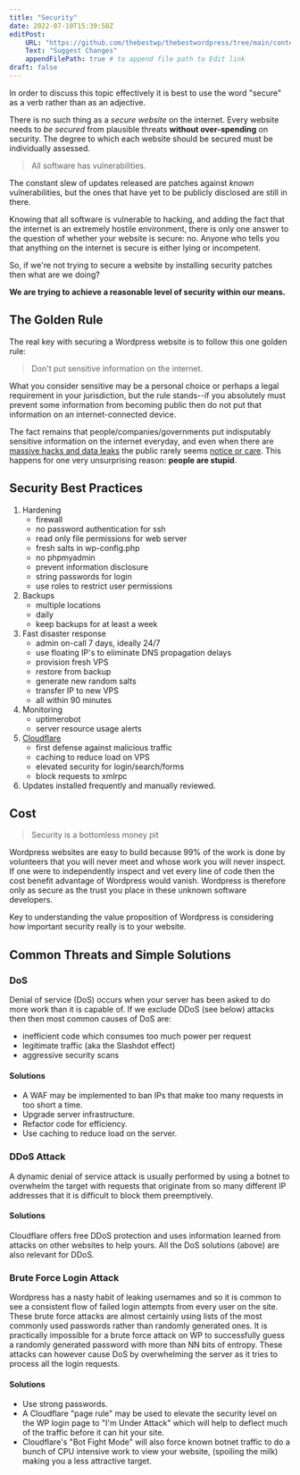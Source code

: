 ```yaml
---
title: "Security"
date: 2022-07-10T15:39:58Z
editPost:
    URL: "https://github.com/thebestwp/thebestwordpress/tree/main/content"
    Text: "Suggest Changes"
    appendFilePath: true # to append file path to Edit link
draft: false
---
```


In order to discuss this topic effectively it is best to use the word "secure" as a verb rather than as an adjective.

There is no such thing as a *secure website* on the internet.
Every website needs to *be secured* from plausible threats **without over-spending** on security.
The degree to which each website should be secured must be individually assessed.

> All software has vulnerabilities.

The constant slew of updates released are patches against *known* vulnerabilities, but the ones that have yet to be publicly disclosed are still in there.

Knowing that all software is vulnerable to hacking, and adding the fact that the internet is an extremely hostile environment, there is only one answer to the question of whether your website is secure: no.
Anyone who tells you that anything on the internet is secure is either lying or incompetent. 

So, if we're not trying to secure a website by installing security patches then what are we doing?

**We are trying to achieve a reasonable level of security within our means.**


## The Golden Rule
The real key with securing a Wordpress website is to follow this one golden rule:

> Don't put sensitive information on the internet.

What you consider sensitive may be a personal choice or perhaps a legal requirement in your jurisdiction, but the rule stands--if you absolutely must prevent some information from becoming public then do not put that information on an internet-connected device.

The fact remains that people/companies/governments put indisputably sensitive information on the internet everyday, and even when there are [massive hacks and data leaks](https://www.upguard.com/blog/biggest-data-breaches) the public rarely seems [notice or care](https://www.si.umich.edu/about-umsi/news/data-breaches-most-victims-unaware-when-shown-evidence-multiple-compromised).
This happens for one very unsurprising reason: **people are stupid**.


## Security Best Practices
1. Hardening
    - firewall
    - no password authentication for ssh
    - read only file permissions for web server
    - fresh salts in wp-config.php
    - no phpmyadmin
    - prevent information disclosure
    - string passwords for login
    - use roles to restrict user permissions
1. Backups
    - multiple locations
    - daily
    - keep backups for at least a week
1. Fast disaster response
    - admin on-call 7 days, ideally 24/7 
    - use floating IP's to eliminate DNS propagation delays
    - provision fresh VPS 
    - restore from backup
    - generate new random salts
    - transfer IP to new VPS
    - all within 90 minutes
1. Monitoring
    - uptimerobot
    - server resource usage alerts
1. [Cloudflare](/posts/cloudflare)
    - first defense against malicious traffic
    - caching to reduce load on VPS
    - elevated security for login/search/forms
    - block requests to xmlrpc
1. Updates installed frequently and manually reviewed.

## Cost
> Security is a bottomless money pit

Wordpress websites are easy to build because 99% of the work is done by volunteers that you will never meet and whose work you will never inspect.
If one were to independently inspect and vet every line of code then the cost benefit advantage of Wordpress would vanish.
Wordpress is therefore only as secure as the trust you place in these unknown software developers.

Key to understanding the value proposition of Wordpress is considering how important security really is to your website.

## Common Threats and Simple Solutions

### DoS
Denial of service (DoS) occurs when your server has been asked to do more work than it is capable of.
If we exclude DDoS (see below) attacks then then most common causes of DoS are: 
- inefficient code which consumes too much power per request
- legitimate traffic (aka the Slashdot effect)
- aggressive security scans

#### Solutions
- A WAF may be implemented to ban IPs that make too many requests in too short a time.
- Upgrade server infrastructure.
- Refactor code for efficiency.
- Use caching to reduce load on the server.


### DDoS Attack
A dynamic denial of service attack is usually performed by using a botnet to overwhelm the target with requests that originate from so many different IP addresses that it is difficult to block them preemptively.

#### Solutions
Cloudflare offers free DDoS protection and uses information learned from attacks on other websites to help yours.
All the DoS solutions (above) are also relevant for DDoS.


### Brute Force Login Attack
Wordpress has a nasty habit of leaking usernames and so it is common to see a consistent flow of failed login attempts from every user on the site.
These brute force attacks are almost certainly using lists of the most commonly used passwords rather than randomly generated ones.
It is practically impossible for a brute force attack on WP to successfully guess a randomly generated password with more than NN bits of entropy. 
These attacks can however cause DoS by overwhelming the server as it tries to process all the login requests.

#### Solutions
- Use strong passwords.
- A Cloudflare "page rule" may be used to elevate the security level on the WP login page to "I'm Under Attack" which will help to deflect much of the traffic before it can hit your site.
- Cloudflare's "Bot Fight Mode" will also force known botnet traffic to do a bunch of CPU intensive work to view your website, (spoiling the milk) making you a less attractive target.

